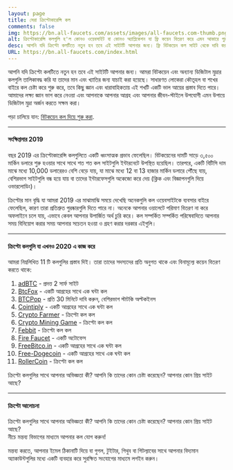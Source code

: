 ```yaml
---
layout: page
title: সেরা ক্রিপ্টোকারেন্সি কল
comments: false
img: https://bn.all-faucets.com/assets/images/all-faucets.com-thumb.png
alt: ক্রিপ্টোকারেন্সি কলগুলি হ'ল কোনও ওয়েবসাইট বা কোনও অ্যাপ্লিকেশন যা ফ্রি কয়েন বিতরণ করে এমন আকারে পুরষ্কার সিস্টেম।
desc: আপনি যদি ক্রিপ্টো কলটিতে নতুন হন তবে এই সাইটটি আপনার জন্য। ফ্রি বিটকয়েন কল সাইট থেকে দাবি করার সময় কীভাবে আপনার সময় এবং প্রচেষ্টার মূল্য বাড়ানো যায় তা শিখুন।
URL: https://bn.all-faucets.com/index.html
---
```

<link rel="stylesheet" href="https://cdnjs.cloudflare.com/ajax/libs/normalize/5.0.0/normalize.min.css">

আপনি যদি ক্রিপ্টো কলটিতে নতুন হন তবে এই সাইটটি আপনার জন্য। আমরা বিটকয়েন এবং অন্যান্য ডিজিটাল মুদ্রার কলগুলি তালিকাবদ্ধ করি যা তাদের মান এবং খ্যাতির জন্য যাচাই করা হয়েছে। সাধারণত লোকেরা কৌতূহল বা শখের বাইরে কল চেষ্টা করে শুরু করে, তবে কিছু জ্ঞান এবং ধারাবাহিকতায় এই শখটি একটি ভাল আয়ের প্রস্তাব দিতে পারে। আমাদের লক্ষ্য জ্ঞান ভাগ করে নেওয়া এবং আপনাকে আপনার আগ্রহ এবং আপনার জীবন-স্টাইলে উপযোগী এমন উপায়ে ডিজিটাল মুদ্রা অর্জন করতে সক্ষম করা।

পড়া চালিয়ে যান: <a href="/বিটকয়েন কল দিয়ে শুরু করা">বিটকয়েন কল দিয়ে শুরু করা</a>.

---
#### সংক্ষিপ্তসার 2019

বছর 2019 এর ক্রিপ্টোকারেন্সি কলগুলিতে একটি ধ্বংসাত্মক প্রভাব ফেলেছিল। বিটকয়েনের দামটি সাড়ে ৩,৫০০ মার্কিন ডলারে শুরু হওয়ার সাথে সাথে শত শত কল সাইটগুলি ইন্টারনেটে উপস্থিত হয়েছিল। তারপরে, একটি বিটিসি দাম মাঝে মধ্যে 10,000 ডলারেরও বেশি বেড়ে যায়, যা মাঝে মধ্যে 12 বা 13 হাজার মার্কিন ডলারে পৌঁছে যায়, বেশিরভাগ সাইটগুলি বন্ধ হয়ে যায় বা তাদের ইন্টারফেসগুলি অকেজো করে দেয় (ক্লিক এবং বিজ্ঞাপনগুলি দিয়ে ওভারলোডিং)।

ক্রিপ্টোর মান বৃদ্ধি যা আমরা 2019 এর মাঝামাঝি সময়ে দেখেছি অনেকগুলি কল ওয়েবসাইটকে ব্যবসার বাইরে ফেলেছিল, কারণ তারা প্রতিশ্রুত পুরষ্কারগুলি দিতে পারে না। অনেকে আপনার ওয়ালেটে পরিমাণ বিতরণ না করে অফলাইনে চলে যায়, এভাবে কেবল আপনার উপার্জিত অর্থ চুরি করে। কল সম্পর্কিত সম্পর্কিত পরিষেবাদিতে আপনার সময় বিনিয়োগ করার সময় আপনার সচেতন হওয়া ও গ্রহণ করার দরকার এইগুলি।

---
#### ক্রিপ্টো কলগুলি যা এখনও 2020 এ কাজ করে

আমরা নিম্নলিখিত 11 টি কলগুলির প্রস্তাব দিই। তারা তাদের সদস্যদের প্রতি অনুগত থাকে এবং বিনামূল্যে কয়েন বিতরণ করতে থাকে:


1. <a href="http://bit.ly/www-adbtc" target="_blank">adBTC</a> - প্রদত্ত 2 সার্ফ সাইট
2. <a href="http://bit.ly/www-btcfox" target="_blank">BtcFox</a> - একটি আগ্রহের সাথে এক ঘন্টা কল
3. <a href="http://bit.ly/www-btcpop" target="_blank">BTCPop</a> - প্রতি 30 মিনিটে দাবি করুন, বেশিরভাগ স্টাটকি অল্টকইনস
4. <a href="http://bit.ly/www-cointiply" target="_blank">Cointiply</a> - একটি আগ্রহের সাথে এক ঘন্টা কল
5. <a href="http://bit.ly/www-cryptofarmer" target="_blank">Crypto Farmer</a> - ক্রিপ্টো কল কল
6. <a href="http://bit.ly/www-cryptomininggame" target="_blank">Crypto Mining Game</a> - ক্রিপ্টো কল কল
7. <a href="http://bit.ly/www-febbit" target="_blank">Febbit</a> - ক্রিপ্টো কল কল
8. <a href="http://bit.ly/www-firefaucet" target="_blank">Fire Faucet</a> - একটি অটোফেস
9. <a href="http://bit.ly/www-freebitcoin" target="_blank">FreeBitco.in</a> - একটি আগ্রহের সাথে এক ঘন্টা কল
10. <a href="http://bit.ly/www-free-dogecoin" target="_blank">Free-Dogecoin</a> - একটি আগ্রহের সাথে এক ঘন্টা কল
11. <a href="http://bit.ly/www-rollercoin" target="_blank">RollerCoin</a> - ক্রিপ্টো কল কল

ক্রিপ্টো কলগুলির সাথে আপনার অভিজ্ঞতা কী? আপনি কি তাদের কোন চেষ্টা করেছেন? আপনার কোন প্রিয় সাইট আছে?

---
#### ক্রিপ্টো আলোচনা

ক্রিপ্টো কলগুলির সাথে আপনার অভিজ্ঞতা কী? আপনি কি তাদের কোন চেষ্টা করেছেন? আপনার কোন প্রিয় সাইট আছে? <br>
নীচে মন্তব্য বিভাগের মাধ্যমে আপনার কল যোগ করুন!

মন্তব্য করতে, আপনার ইমেল ঠিকানাটি দিয়ে বা গুগল, টুইটার, গিথুব বা গিটল্যাবের সাথে আপনার বিদ্যমান অ্যাকাউন্টগুলির মধ্যে একটি ব্যবহার করে সুরক্ষিত সংযোগের মাধ্যমে লগইন করুন।

<div id="commento"></div>
<script src="https://cdn.commento.io/js/commento.js"></script>
